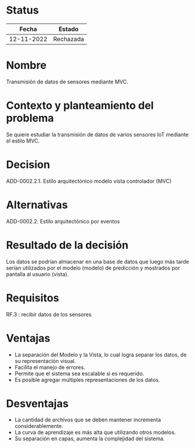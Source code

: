 # Status

| Fecha | Estado |
| --- | --- |
| 12-11-2022 | Rechazada |

# Nombre

Transmisión de datos de sensores mediante MVC.

# Contexto y planteamiento del problema

Se quiere estudiar la transmisión de datos de varios sensores IoT mediante el estilo MVC.

# Decision

ADD-0002.2.1. Estilo arquitectónico modelo vista controlador (MVC)

# Alternativas

ADD-0002.2. Estilo arquitectónico por eventos

# Resultado de la decisión

Los datos se podrían almacenar en una base de datos que luego más tarde serían utilizados por el modelo (modelo) de predicción y mostrados por pantalla al usuario (vista).

# Requisitos

RF.3 : recibir datos de los sensores

# Ventajas

- La separación del Modelo y la Vista, lo cual logra separar los datos, de su representación visual.
- Facilita el manejo de errores.
- Permite que el sistema sea escalable si es requerido.
- Es posible agregar múltiples representaciones de los datos.

# Desventajas

- La cantidad de archivos que se deben mantener incrementa considerablemente.
- La curva de aprendizaje es más alta que utilizando otros modelos.
- Su separación en capas, aumenta la complejidad del sistema.
